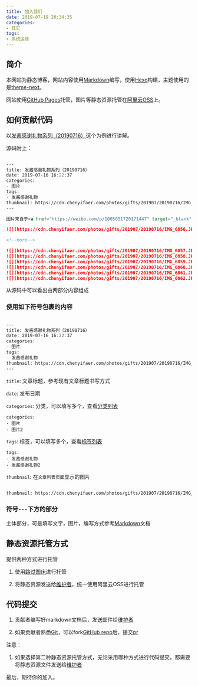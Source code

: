 ```yaml
---
title: 加入我们
date: 2019-07-19 20:34:35
categories:
- 其它
tags:
- 系统运维
---
```


## 简介

本网站为静态博客，网站内容使用[Markdown](https://coding.net/help/doc/project/markdown.html)编写，使用[Hexo](https://hexo.io/zh-cn/)构建，主题使用的是[theme-next](https://theme-next.org/)。

网站使用[GitHub Pages](https://pages.github.com/)托管，图片等静态资源托管在[阿里云OSS](https://cn.aliyun.com/product/oss)上。

## 如何贡献代码

以[发酱感谢礼物系列（20190716）](https://chenyifaer.com/%E5%8F%91%E9%85%B1%E6%84%9F%E8%B0%A2%E7%A4%BC%E7%89%A9%E7%B3%BB%E5%88%97/201907/%E5%8F%91%E9%85%B1%E6%84%9F%E8%B0%A2%E7%A4%BC%E7%89%A9%E7%B3%BB%E5%88%97%E4%B9%8B20190716/)这个为例进行讲解。

源码附上：

```markdown

---
title: 发酱感谢礼物系列（20190716）
date: 2019-07-16 16:22:37
categories:
- 图片
tags:
- 发酱感谢礼物
thumbnail: https://cdn.chenyifaer.com/photos/gifts/201907/20190716/IMG_6856.JPG
---

图片来自于<a href="https://weibo.com/p/1005051720171447" target="_blank">quanmmmmm</a><br/>​​​​​​​​​ “谢谢raysong～～你在英国也要照顾好自己鸭～（p.s. 梳子很好用，杯子很好玩🐶)”

![](https://cdn.chenyifaer.com/photos/gifts/201907/20190716/IMG_6856.JPG)

<!--more-->

![](https://cdn.chenyifaer.com/photos/gifts/201907/20190716/IMG_6857.JPG)
![](https://cdn.chenyifaer.com/photos/gifts/201907/20190716/IMG_6858.JPG)
![](https://cdn.chenyifaer.com/photos/gifts/201907/20190716/IMG_6859.JPG)
![](https://cdn.chenyifaer.com/photos/gifts/201907/20190716/IMG_6860.JPG)
![](https://cdn.chenyifaer.com/photos/gifts/201907/20190716/IMG_6861.JPG)
![](https://cdn.chenyifaer.com/photos/gifts/201907/20190716/IMG_6862.JPG)

```

<!--more-->

从源码中可以看出由两部分内容组成

### 使用如下符号包裹的内容

```markdown

---
title: 发酱感谢礼物系列（20190716）
date: 2019-07-16 16:22:37
categories:
- 图片
tags:
- 发酱感谢礼物
thumbnail: https://cdn.chenyifaer.com/photos/gifts/201907/20190716/IMG_6856.JPG
---

```

`title`: 文章标题，参考现有文章标题书写方式

`date`: 发布日期

`categories`: 分类，可以填写多个，查看[分类列表](https://chenyifaer.com/categories/)

```text
categories:
- 图片
- 图片2
```

`tags`: 标签，可以填写多个，查看[标签列表](https://chenyifaer.com/tags/)

```text
tags:
- 发酱感谢礼物
- 发酱感谢礼物2
```

`thumbnail`: 在`文章列表页面`显示的图片

```markdown

thumbnail: https://cdn.chenyifaer.com/photos/gifts/201907/20190716/IMG_6856.JPG

```

### 符号`---`下方的部分

主体部分，可是填写文字，图片，编写方式参考[Markdown](https://coding.net/help/doc/project/markdown.html)文档


## 静态资源托管方式

提供两种方式进行托管

1. 使用[路过图床](https://imgchr.com/)进行托管

2. 将静态资源发送给[维护者](mailto:me@chenyifaer.com)，统一使用阿里云OSS进行托管

## 代码提交

1. 贡献者编写好markdown文档后，发送邮件给[维护者](mailto:me@chenyifaer.com)

2. 如果贡献者熟悉[Git](https://git-scm.com/)，可以fork[GitHub repo](https://github.com/chenyifaerfans/chenyifaerfans)后，提交[pr](https://help.github.com/en/articles/about-pull-requests)

注意：

1. 如果选择第二种静态资源托管方式，无论采用哪种方式进行代码提交，都需要将静态资源文件发送给[维护者](mailto:me@chenyifaer.com)

最后，期待你的加入。
